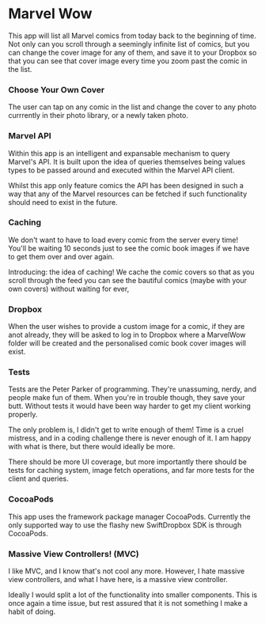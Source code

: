 # Marvel Wow

This app will list all Marvel comics from today back to the beginning of time.
Not only can you scroll through a seemingly infinite list of comics, but you
can change the cover image for any of them, and save it to your Dropbox so that
you can see that cover image every time you zoom past the comic in the list.

### Choose Your Own Cover

The user can tap on any comic in the list and change the cover to any photo 
currrently in their photo library, or a newly taken photo.

### Marvel API

Within this app is an intelligent and expansable mechanism to query Marvel's
API. It is built upon the idea of queries themselves being values types to be
passed around and executed within the Marvel API client.

Whilst this app only feature comics the API has been designed in such a way
that any of the Marvel resources can be fetched if such functionality should
need to exist in the future.

### Caching

We don't want to have to load every comic from the server every time! You'll be
waiting 10 seconds just to see the comic book images if we have to get them
over and over again.

Introducing: the idea of caching! We cache the comic covers so that as you
scroll through the feed you can see the bautiful comics (maybe with your own
covers) without waiting for ever,

### Dropbox

When the user wishes to provide a custom image for a comic, if they are anot
already, they will be asked to log in to Dropbox where a MarvelWow folder will
be created and the personalised comic book cover images will exist.

### Tests

Tests are the Peter Parker of programming. They're unassuming, nerdy, and
people make fun of them. When you're in trouble though, they save your butt.
Without tests it would have been way harder to get my client working properly.

The only problem is, I didn't get to write enough of them! Time is a cruel
mistress, and in a coding challenge there is never enough of it. I am happy
with what is there, but there would ideally be more.

There should be more UI coverage, but more importantly there should be tests
for caching system, image fetch operations, and far more tests for the client
and queries.

### CocoaPods

This app uses the framework package manager CocoaPods. Currently the only 
supported way to use the flashy new SwiftDropbox SDK is through CocoaPods.

### Massive View Controllers! (MVC)

I like MVC, and I know that's not cool any more. However, I hate massive view
controllers, and what I have here, is a massive view controller.

Ideally I would split a lot of the functionality into smaller components. This
is once again a time issue, but rest assured that it is not something I make a
habit of doing.
